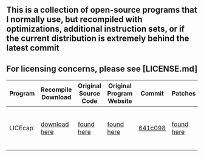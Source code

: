 ## This is a collection of open-source programs that I normally use, but recompiled with optimizations, additional instruction sets, or if the current distribution is extremely behind the latest commit

## For licensing concerns, please see [LICENSE.md]

| Program | Recompile Download | Original Source Code | Original Program Website | Commit | Patches | Optimization |
| - | - | - | - | - | - | - |
| LICEcap | [download here](https://github.com/Hxxzii/Recompiles/releases/download/1/licecap.exe) | [found here](https://github.com/justinfrankel/licecap) | [found here]((https://www.cockos.com/licecap/)) | [641c098](https://github.com/justinfrankel/licecap/commit/641c098841f8d85bd871332b6b4ae9510022f986) | [found here](./recompilePatches/licecap/) | `x64 omitframepointers avx512 latestversion favorspeed aggressiveinlinecandidates`... (the rest can be found in the [Patches](./recompilePatches/licecap))
